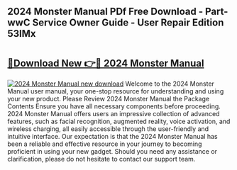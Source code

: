 ## 2024 Monster Manual PDf Free Download - Part-wwC Service Owner Guide - User Repair Edition 53lMx

# <h2><a href="http://bc20332.oget.top/?id=2024+Monster+Manual">🔗Download New 👉🔴 2024 Monster Manual</a></h2>

[![2024 Monster Manual new download](https://i.imgur.com/5g1atiW.png)](http://bc20332.oget.top/?id=2024+Monster+Manual)
Welcome to the 2024 Monster Manual user manual, your one-stop resource for understanding and using your new product. Please Review 2024 Monster Manual the Package Contents Ensure you have all necessary components before proceeding. 2024 Monster Manual offers users an impressive collection of advanced features, such as facial recognition, augmented reality, voice activation, and wireless charging, all easily accessible through the user-friendly and intuitive interface. Our expectation is that the 2024 Monster Manual has been a reliable and effective resource in your journey to becoming proficient in using your new gadget. Should you need any assistance or clarification, please do not hesitate to contact our support team.
